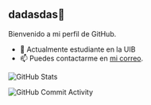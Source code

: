 ## dadasdas👋

Bienvenido a mi perfil de GitHub.

- 🌱 Actualmente estudiante en la UIB
- 📫 Puedes contactarme en [mi correo](liujiashengljs@ejemplo.com).

![GitHub Stats](https://github-readme-stats.vercel.app/api?username=LiuNotAnAngel&show_icons=true)

![GitHub Commit Activity](https://github-readme-streak-stats.herokuapp.com/?user=LiuNotAnAngel)

